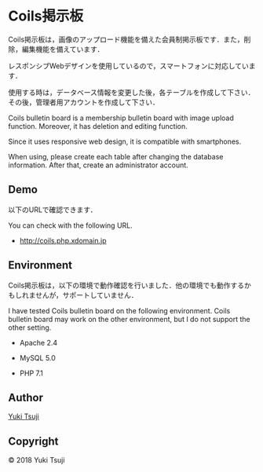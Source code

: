 Coils掲示板
====
Coils掲示板は，画像のアップロード機能を備えた会員制掲示板です．また，削除，編集機能を備えています．

レスポンシブWebデザインを使用しているので，スマートフォンに対応しています．

使用する時は，データベース情報を変更した後，各テーブルを作成して下さい．その後，管理者用アカウントを作成して下さい．

Coils bulletin board is a membership bulletin board with image upload function. Moreover, it has deletion and editing function.

Since it uses responsive web design, it is compatible with smartphones.

When using, please create each table after changing the database information. After that, create an administrator account.

## Demo
以下のURLで確認できます．

You can check with the following URL.

+ <http://coils.php.xdomain.jp>

## Environment
Coils掲示板は，以下の環境で動作確認を行いました．他の環境でも動作するかもしれませんが，サポートしていません．

I have tested Coils bulletin board on the following environment. Coils bulletin board may work on the other environment, but I do not support the other setting.

+ Apache 2.4

+ MySQL 5.0

+ PHP 7.1

## Author
[Yuki Tsuji](https://github.com/coils)

## Copyright
© 2018 Yuki Tsuji
